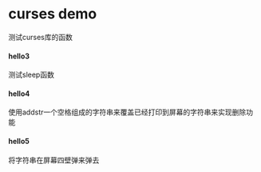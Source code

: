 # curses demo
测试curses库的函数

#### hello3
测试sleep函数

#### hello4
使用addstr一个空格组成的字符串来覆盖已经打印到屏幕的字符串来实现删除功能

#### hello5
将字符串在屏幕四壁弹来弹去
